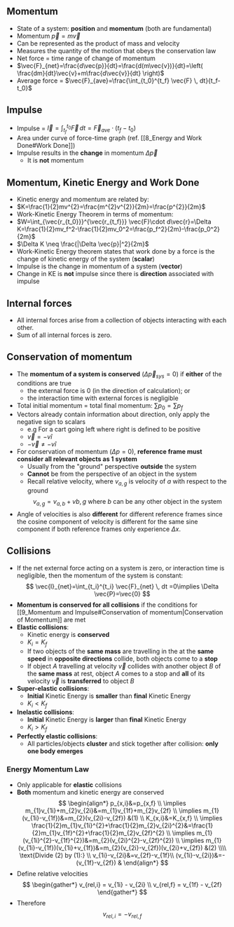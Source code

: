 ## Momentum
- State of a system: **position** and **momentum** (both are fundamental)
- Momentum $\vec{p}=m\vec{v}$
- Can be represented as the product of mass and velocity
- Measures the quantity of the motion that obeys the conservation law
- Net force = time range of change of momentum
- $\vec{F}_{net}=\frac{d\vec{p}}{dt}=\frac{d(m\vec{v})}{dt}=\left( \frac{dm}{dt}\vec{v}+m\frac{d\vec{v}}{dt} \right)$
- Average force = $\vec{F}_{ave}=\frac{\int_{t_0}^{t_f} \vec{F} \, dt}{t_f-t_0}$
## Impulse
- Impulse = $\vec{I}=\int_{t_f}^{t_0} \vec{F} \, dt=\vec{F}_{ave}\cdot(t_f-t_0)$
- Area under curve of force-time graph (ref. [[8_Energy and Work Done#Work Done]])
- Impulse results in the **change** in momentum $\Delta \vec{p}$
	- It is **not** momentum
## Momentum, Kinetic Energy and Work Done
- Kinetic energy and momentum are related by:
- $K=\frac{1}{2}mv^{2}=\frac{m^{2}v^{2}}{2m}=\frac{p^{2}}{2m}$
- Work-Kinetic Energy Theorem in terms of momentum:
- $W=\int_{\vec{r_{t_0}}}^{\vec{r_{t_f}}} \vec{F}\cdot d\vec{r}=\Delta K=\frac{1}{2}mv_f^2-\frac{1}{2}mv_0^2=\frac{p_f^2}{2m}-\frac{p_0^2}{2m}$
- $\Delta K \neq \frac{|\Delta \vec{p}|^2}{2m}$
- Work‐Kinetic Energy theorem states that work done by a force is the change of kinetic energy of the system (**scalar**)
- Impulse is the change in momentum of a system (**vector**)
- Change in KE is **not** impulse since there is **direction** associated with impulse
## Internal forces
- All internal forces arise from a collection of objects interacting with each other.
- Sum of all internal forces is zero.
## Conservation of momentum
- The **momentum of a system is conserved** ($\Delta \vec{p}_{sys} = 0$) if **either** of the conditions are true
	- the external force is 0 (in the direction of calculation); or
	- the interaction time with external forces is negligible
- Total initial momentum = total final momentum: $\sum p_0=\sum p_f$
- Vectors already contain information about direction, only apply the negative sign to scalars
	- e.g For a cart going left where right is defined to be positive
	- $\vec{v} = -v\hat{i}$
	- $-\vec{v} \neq -v\hat{i}$
- For conservation of momentum ($\Delta p = 0$), **reference frame must consider all relevant objects as 1 system**
	- Usually from the "ground" perspective **outside** the system
	- **Cannot** be from the perspective of an object in the system
	- Recall relative velocity, where $v_{a,g}$ is velocity of $a$ with respect to the ground
$$v_{a,g} = v_{a,b} + v{b,g} \text{ where } b \text{ can be any other object in the system}$$
- Angle of velocities is also **different** for different reference frames since the cosine component of velocity is different for the same sine component if both reference frames only experience $\Delta x$.
## Collisions
- If the net external force acting on a system is zero, or interaction time is negligible, then the momentum of the system is constant:
$$
\vec{I}_{net}=\int_{t_i}^{t_i} \vec{F}_{net} \, dt =0\implies \Delta \vec{P}=\vec{0}
$$
- **Momentum is conserved for all collisions** if the conditions for [[9_Momentum and Impulse#Conservation of momentum|Conservation of Momentum]] are met
- **Elastic collisions**: 
	- Kinetic energy is **conserved**
	- $K_i = K_f$
	- If two objects of the **same mass** are travelling in the at the **same speed** in **opposite directions** collide, both objects come to a **stop**
	- If object $A$ travelling at velocity $\vec{v}$ collides with another object $B$ of the **same mass** at rest, object $A$ comes to a stop and **all** of its velocity $\vec{v}$ is **transferred** to object $B$
- **Super-elastic collisions**: 
	- **Initial** Kinetic Energy is **smaller** than **final** Kinetic Energy
	- $K_i < K_f$
- **Inelastic collisions**: 
	- **Initial** Kinetic Energy is **larger** than **final** Kinetic Energy
	- $K_i > K_f$
- **Perfectly elastic collisions**: 
	- All particles/objects **cluster** and stick together after collision: **only one body emerges**
### Energy Momentum Law
- Only applicable for **elastic** collisions
- **Both** momentum and kinetic energy are conserved
$$
\begin{align*}
p_{x,i}&=p_{x,f} \\
\implies m_{1}v_{1i}+m_{2}v_{2i}&=m_{1}v_{1f}+m_{2}v_{2f} \\
\implies m_{1}(v_{1i}-v_{1f})&=m_{2}(v_{2i}-v_{2f}) &(1) \\
K_{x,i}&=K_{x,f} \\
\implies \frac{1}{2}m_{1}v_{1i}^{2}+\frac{1}{2}m_{2}v_{2i}^{2}&=\frac{1}{2}m_{1}v_{1f}^{2}+\frac{1}{2}m_{2}v_{2f}^{2} \\
\implies m_{1}(v_{1i}^{2}-v_{1f}^{2})&=m_{2}(v_{2i}^{2}-v_{2f}^{2}) \\
\implies m_{1}(v_{1i}-v_{1f})(v_{1i}+v_{1f})&=m_{2}(v_{2i}-v_{2f})(v_{2i}+v_{2f}) &(2) \\\\
\text{Divide (2) by (1):} \\
v_{1i}-v_{2i}&=v_{2f}-v_{1f}\\
(v_{1i}-v_{2i})&=-(v_{1f}-v_{2f}) &
\end{align*}
$$
- Define relative velocities
$$
\begin{gather*}
v_{rel,i} = v_{1i} - v_{2i} \\
v_{rel,f} = v_{1f} - v_{2f}
\end{gather*}
$$
- Therefore
$$
v_{rel,i} = -v_{rel,f}
$$